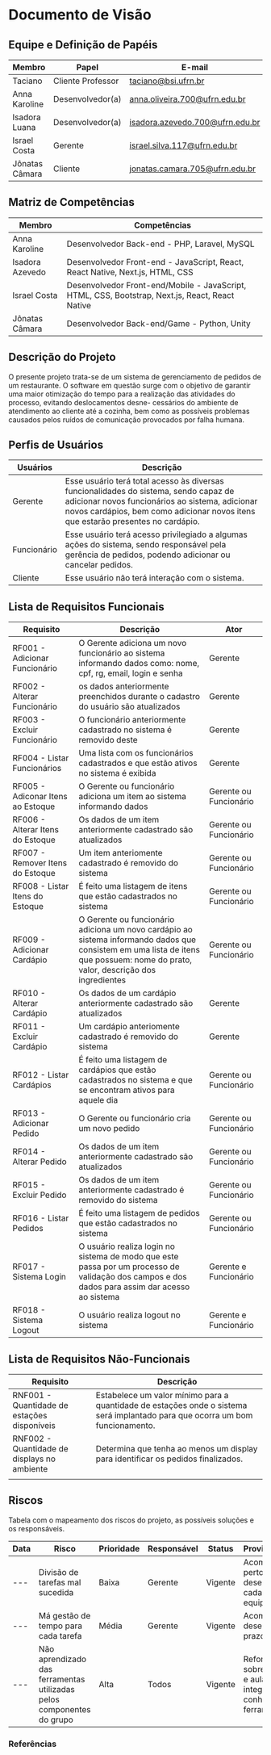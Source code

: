 # Documento de Visão

## Equipe e Definição de Papéis

| Membro         | Papel             | E-mail                          |
| -------------- | ----------------- | ------------------------------- |
| Taciano        | Cliente Professor | taciano@bsi.ufrn.br             |
| Anna Karoline  | Desenvolvedor(a)  | anna.oliveira.700@ufrn.edu.br   |
| Isadora Luana  | Desenvolvedor(a)  | isadora.azevedo.700@ufrn.edu.br |
| Israel Costa   | Gerente           | israel.silva.117@ufrn.edu.br    |
| Jônatas Câmara | Cliente           | jonatas.camara.705@ufrn.edu.br  |

## Matriz de Competências

| Membro          | Competências                                                                                    |
| --------------- | ----------------------------------------------------------------------------------------------- |
| Anna Karoline   | Desenvolvedor Back-end - PHP, Laravel, MySQL                                                    |
| Isadora Azevedo | Desenvolvedor Front-end - JavaScript, React, React Native, Next.js, HTML, CSS                   |
| Israel Costa    | Desenvolvedor Front-end/Mobile - JavaScript, HTML, CSS, Bootstrap, Next.js, React, React Native |
| Jônatas Câmara  | Desenvolvedor Back-end/Game - Python, Unity                                                     |

## Descrição do Projeto

O presente projeto trata-se de um sistema de gerenciamento de pedidos de um restaurante. O software em questão surge com o objetivo de garantir uma maior otimização
do tempo para a realização das atividades do processo, evitando deslocamentos desne-
cessários do ambiente de atendimento ao cliente até a cozinha, bem como as possíveis
problemas causados pelos ruídos de comunicação provocados por falha humana.

## Perfis de Usuários

| Usuários    | Descrição                                                                                                                                                                                                                   |
| ----------- | --------------------------------------------------------------------------------------------------------------------------------------------------------------------------------------------------------------------------- |
| Gerente     | Esse usuário terá total acesso às diversas funcionalidades do sistema, sendo capaz de adicionar novos funcionários ao sistema, adicionar novos cardápios, bem como adicionar novos itens que estarão presentes no cardápio. |
| Funcionário | Esse usuário terá acesso privilegiado a algumas ações do sistema, sendo responsável pela gerência de pedidos, podendo adicionar ou cancelar pedidos.                                           |
| Cliente     | Esse usuário não terá interação com o sistema.                                                                                                                                                                              |

## Lista de Requisitos Funcionais

| Requisito                         | Descrição                                                                                                                                                                        | Ator                   |
| --------------------------------- | -------------------------------------------------------------------------------------------------------------------------------------------------------------------------------- | ---------------------- |
| RF001 - Adicionar Funcionário     | O Gerente adiciona um novo funcionário ao sistema informando dados como: nome, cpf, rg, email, login e senha                                                                     | Gerente                |
| RF002 - Alterar Funcionário       | os dados anteriormente preenchidos durante o cadastro do usuário são atualizados                                                                                                 | Gerente                |
| RF003 - Excluir Funcionário       | O funcionário anteriormente cadastrado no sistema é removido deste                                                                                                               | Gerente                |
| RF004 - Listar Funcionários       | Uma lista com os funcionários cadastrados e que estão ativos no sistema é exibida                                                                                                | Gerente                |
| RF005 - Adiconar Itens ao Estoque | O Gerente ou funcionário adiciona um item ao sistema informando dados                                                                                                            | Gerente ou Funcionário |
| RF006 - Alterar Itens do Estoque  | Os dados de um item anteriormente cadastrado são atualizados                                                                                                                     | Gerente ou Funcionário |
| RF007 - Remover Itens do Estoque  | Um item anteriomente cadastrado é removido do sistema                                                                                                                            | Gerente ou Funcionário |
| RF008 - Listar Itens do Estoque   | É feito uma listagem de itens que estão cadastrados no sistema                                                                                                                   | Gerente ou Funcionário |
| RF009 - Adicionar Cardápio        | O Gerente ou funcionário adiciona um novo cardápio ao sistema informando dados que consistem em uma lista de itens que possuem: nome do prato, valor, descrição dos ingredientes | Gerente ou Funcionário |
| RF010 - Alterar Cardápio          | Os dados de um cardápio anteriormente cadastrado são atualizados                                                                                                                 | Gerente                |
| RF011 - Excluir Cardápio          | Um cardápio anteriomente cadastrado é removido do sistema                                                                                                                        | Gerente                |
| RF012 - Listar Cardápios          | É feito uma listagem de cardápios que estão cadastrados no sistema e que se encontram ativos para aquele dia                                                                     | Gerente ou Funcionário |
| RF013 - Adicionar Pedido          | O Gerente ou funcionário cria um novo pedido                                                                                                                                     | Gerente ou Funcionário |
| RF014 - Alterar Pedido            | Os dados de um item anteriormente cadastrado são atualizados                                                                                                                     | Gerente ou Funcionário |
| RF015 - Excluir Pedido            | Os dados de um item anteriormente cadastrado é removido do sistema                                                                                                               | Gerente ou Funcionário |
| RF016 - Listar Pedidos            | É feito uma listagem de pedidos que estão cadastrados no sistema                                                                                                                 | Gerente ou Funcionário |
| RF017 - Sistema Login             | O usuário realiza login no sistema de modo que este passa por um processo de validação dos campos e dos dados para assim dar acesso ao sistema                                   | Gerente e Funcionário  |
| RF018 - Sistema Logout             | O usuário realiza logout no sistema                                   | Gerente e Funcionário  |



## Lista de Requisitos Não-Funcionais

| Requisito                                   | Descrição                                                                                                                     |
| ------------------------------------------- | ----------------------------------------------------------------------------------------------------------------------------- |
| RNF001 - Quantidade de estações disponíveis | Estabelece um valor mínimo para a quantidade de estações onde o sistema será implantado para que ocorra um bom funcionamento. |
| RNF002 - Quantidade de displays no ambiente | Determina que tenha ao menos um display para identificar os pedidos finalizados.                                              |
|                                             |

## Riscos

Tabela com o mapeamento dos riscos do projeto, as possíveis soluções e os responsáveis.

| Data | Risco                                                                 | Prioridade | Responsável | Status  | Providência/Solução                                                                     |
| ---- | --------------------------------------------------------------------- | ---------- | ----------- | ------- | --------------------------------------------------------------------------------------- |
| ---  | Divisão de tarefas mal sucedida                                       | Baixa      | Gerente     | Vigente | Acompanhar de perto o desenvolvimento de cada membro da equipe                          |
| ---  | Má gestão de tempo para cada tarefa                                   | Média      | Gerente     | Vigente | Acompanhar o desenvolvimento e prazo de cada tarefa.                                    |
| ---  | Não aprendizado das ferramentas utilizadas pelos componentes do grupo | Alta       | Todos       | Vigente | Reforçar estudos sobre as ferramentas e aulas com a integrante que conhece a ferramenta |

### Referências
